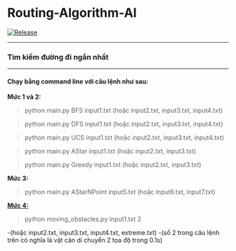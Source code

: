 # Routing-Algorithm-AI

[![Release](https://img.shields.io/badge/release-v2.1-green.svg)](https://chat-app.shiro.now.sh/)

---
### Tìm kiếm đường đi ngắn nhất
---
#### Chạy bằng command line với câu lệnh như sau:
**Mức 1 và 2:**
>python main.py BFS input1.txt (hoặc input2.txt, input3.txt, input4.txt)

>python main.py DFS input1.txt (hoặc input2.txt, input3.txt, input4.txt)

>python main.py UCS input1.txt (hoặc input2.txt, input3.txt, input4.txt)

>python main.py AStar input1.txt (hoặc input2.txt, input3.txt)

>python main.py Greedy input1.txt (hoặc input2.txt, input3.txt)

**Mức 3:**
>python main.py AStarNPoint input5.txt (hoặc input6.txt, input7.txt)

**[Mức 4:](https://www.youtube.com/playlist?list=PLT3P1FiVK_NHSFudx_eMfHA2l7pS1pare)**
>python moving_obstacles.py input1.txt 2 
  
 -(hoặc input2.txt, input3.txt, input4.txt, extreme.txt)
 -(số 2 trong câu lệnh trên có nghĩa là vật cản di chuyển 2 tọa độ trong 0.1s)


